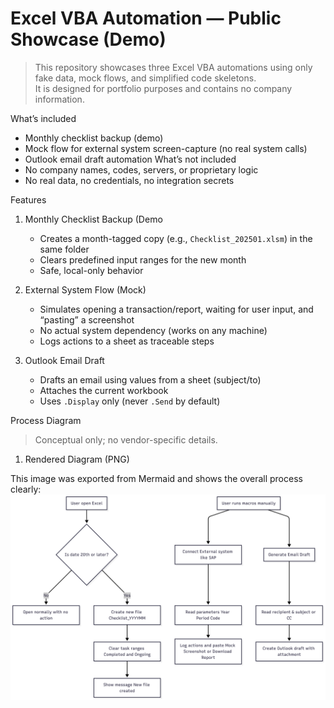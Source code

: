# Excel VBA Automation — Public Showcase (Demo)

> This repository showcases three Excel VBA automations using only fake data, mock flows, and simplified code skeletons.  
> It is designed for portfolio purposes and contains no company information.

What’s included
  - Monthly checklist backup (demo)
  - Mock flow for external system screen-capture (no real system calls)
  - Outlook email draft automation
What’s not included
  - No company names, codes, servers, or proprietary logic
  - No real data, no credentials, no integration secrets

Features

1. Monthly Checklist Backup (Demo
   - Creates a month-tagged copy (e.g., `Checklist_202501.xlsm`) in the same folder
   - Clears predefined input ranges for the new month
   - Safe, local-only behavior

2. External System Flow (Mock)
   - Simulates opening a transaction/report, waiting for user input, and “pasting” a screenshot
   - No actual system dependency (works on any machine)
   - Logs actions to a sheet as traceable steps

3. Outlook Email Draft
   - Drafts an email using values from a sheet (subject/to)
   - Attaches the current workbook
   - Uses `.Display` only (never `.Send` by default)

Process Diagram

> Conceptual only; no vendor-specific details.

1. Rendered Diagram (PNG)

This image was exported from Mermaid and shows the overall process clearly:
![Process Diagram](docs/screenshots/flow-diagram.png)
